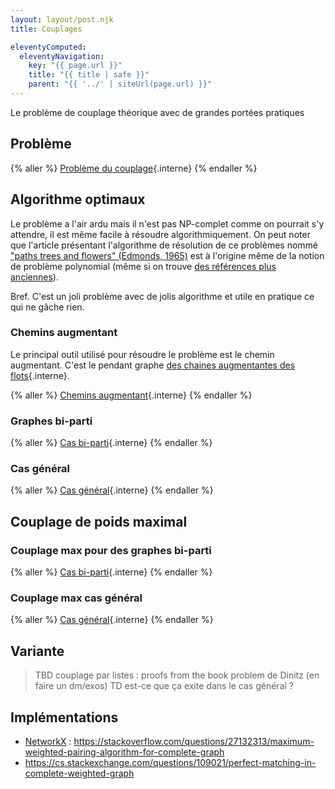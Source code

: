 ```yaml
---
layout: layout/post.njk
title: Couplages

eleventyComputed:
  eleventyNavigation:
    key: "{{ page.url }}"
    title: "{{ title | safe }}"
    parent: "{{ '../' | siteUrl(page.url) }}"
---
```


Le problème de couplage théorique avec de grandes portées pratiques

## Problème

{% aller %}
[Problème du couplage](./problème/){.interne}
{% endaller %}

## Algorithme optimaux

Le problème a l'air ardu mais il n'est pas NP-complet comme on pourrait s'y attendre, il est même facile à résoudre algorithmiquement. On peut noter que l'article présentant l'algorithme de résolution de ce problèmes nommé ["paths trees and flowers" (Edmonds, 1965)](https://math.nist.gov/~JBernal/p_t_f.pdf) est à l'origine même de la notion de problème polynomial (même si on trouve [des références plus anciennes](https://blog.computationalcomplexity.org/2022/11/who-first-thought-of-notion-of.html)).

Bref. C'est un joli problème avec de jolis algorithme et utile en pratique ce qui ne gâche rien.

### Chemins augmentant

Le principal outil utilisé pour résoudre le problème est le chemin augmentant. C'est le pendant graphe [des chaines augmentantes des flots](../flots/définitions/#chaîne-augmentante){.interne}.

{% aller %}
[Chemins augmentant](./chemins-augmentant/){.interne}
{% endaller %}

### Graphes bi-parti

{% aller %}
[Cas bi-parti](./couplage-bi-parti){.interne}
{% endaller %}

### Cas général

{% aller %}
[Cas général](./couplage-cas-général){.interne}
{% endaller %}

## Couplage de poids maximal

### Couplage max pour des graphes bi-parti

{% aller %}
[Cas bi-parti](./couplage-max-bi-parti){.interne}
{% endaller %}

### Couplage max cas général

{% aller %}
[Cas général](./couplage-max-cas-général){.interne}
{% endaller %}

## Variante

> TBD couplage par listes : proofs from the book problem de Dinitz (en faire un dm/exos)
> TD est-ce que ça exite dans le cas général ?

## Implémentations

- [NetworkX](https://networkx.org/) : <https://stackoverflow.com/questions/27132313/maximum-weighted-pairing-algorithm-for-complete-graph>
- <https://cs.stackexchange.com/questions/109021/perfect-matching-in-complete-weighted-graph>
